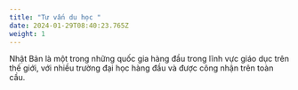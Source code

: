 ```yaml
---
title: "Tư vấn du học "
date: 2024-01-29T08:40:23.765Z
weight: 1
---
```

Nhật Bản là một trong những quốc gia hàng đầu trong lĩnh vực giáo dục trên thế giới, với nhiều trường đại học hàng đầu và được công nhận trên toàn cầu.